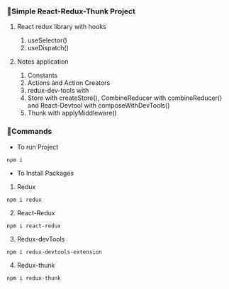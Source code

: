 ### 📗Simple React-Redux-Thunk Project
1. React redux library with hooks
   1. useSelector()
   2. useDispatch()

2. Notes application
   1. Constants
   2. Actions and Action Creators
   3. redux-dev-tools with
   4. Store with createStore(), CombineReducer with combineReducer() and React-Devtool with composeWithDevTools()
   5. Thunk with applyMiddleware()

### 📗Commands
* To run Project
```
npm i
```
* To Install Packages
1. Redux
```
npm i redux
```
2. React-Redux

```
npm i react-redux
```

3. Redux-devTools
```
npm i redux-devtools-extension
```
4. Redux-thunk
```
npm i redux-thunk
```